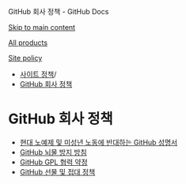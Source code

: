 GitHub 회사 정책 - GitHub Docs

[Skip to main content](#main-content)

[All products](/ko)

[Site policy](/site-policy)

* [사이트 정책](/ko/site-policy)/
* [GitHub 회사 정책](/ko/site-policy/github-company-policies)

GitHub 회사 정책
==========

* [현대 노예제 및 미성년 노동에 반대하는 GitHub 성명서](/ko/site-policy/github-company-policies/github-statement-against-modern-slavery-and-child-labor)
* [GitHub 뇌물 방지 방침](/ko/site-policy/github-company-policies/github-anti-bribery-statement)
* [GitHub GPL 협력 약정](/ko/site-policy/github-company-policies/github-gpl-cooperation-commitment)
* [GitHub 선물 및 접대 정책](/ko/site-policy/github-company-policies/github-gifts-and-entertainment-policy)

